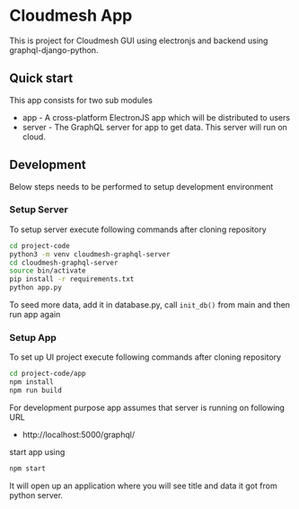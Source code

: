# Cloudmesh App #

This is project for Cloudmesh GUI using electronjs and backend using graphql-django-python.

## Quick start

This app consists for two sub modules

* app - A cross-platform ElectronJS app which will be distributed to users
* server - The GraphQL server for app to get data. This server will run on cloud.

## Development

Below steps needs to be performed to setup development environment

### Setup Server

To setup server execute following commands after cloning repository

```bash
cd project-code
python3 -m venv cloudmesh-graphql-server
cd cloudmesh-graphql-server
source bin/activate
pip install -r requirements.txt
python app.py
```

To seed more data, add it in database.py, call `init_db()` from main and then run app again

### Setup App

To set up UI project execute following commands after cloning repository

```bash
cd project-code/app
npm install
npm run build
```

For development purpose app assumes that server is running on following URL

* http://localhost:5000/graphql/

start app using

```bash
npm start
```

It will open up an application where you will see title and data it got from python server.

